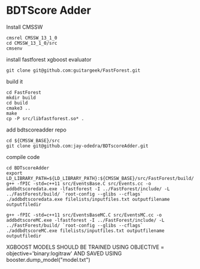 # BDTScore Adder
Install CMSSW
```
cmsrel CMSSW_13_1_0
cd CMSSW_13_1_0/src
cmsenv
```
install fastforest xgboost evaluator
```
git clone git@github.com:guitargeek/FastForest.git
```
build it
```
cd FastForest
mkdir build
cd build
cmake3 ..
make
cp -P src/libfastforest.so* .
```
add bdtscoreadder repo

```
cd ${CMSSW_BASE}/src
git clone git@github.com:jay-odedra/BDTscoreAdder.git
```
compile code
```
cd BDTscoreAdder
export LD_LIBRARY_PATH=${LD_LIBRARY_PATH}:${CMSSW_BASE}/src/FastForest/build/
g++ -fPIC -std=c++11 src/EventsBase.C src/Events.cc -o addbdtscoredata.exe -lfastforest -I ../FastForest/include/ -L ../FastForest/build/ `root-config --glibs --cflags`
./addbdtscoredata.exe filelists/inputfiles.txt outputfilename outputfiledir

g++ -fPIC -std=c++11 src/EventsBaseMC.C src/EventsMC.cc -o addbdtscoreMC.exe -lfastforest -I ../FastForest/include/ -L ../FastForest/build/ `root-config --glibs --cflags`
./addbdtscoreMC.exe filelists/inputfiles.txt outputfilename outputfiledir

```
XGBOOST MODELS SHOULD BE TRAINED USING OBJECTIVE = objective='binary:logitraw' AND SAVED USING booster.dump_model("model.txt")